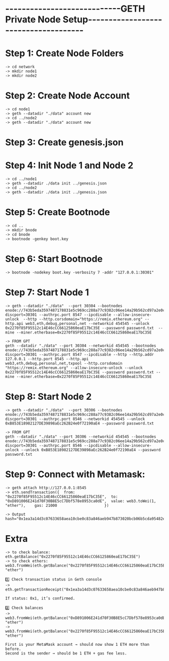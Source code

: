 # ----------------------------GETH Private Node Setup------------------------------------- #

# Step 1: Create Node Folders
    -> cd network
    -> mkdir node1
    -> mkdir node2

# Step 2: Create Node Account
    -> cd node1
    -> geth --datadir "./data" account new
    -> cd ../node2
    -> geth --datadir "./data" account new

# Step 3: Create genesis.json

# Step 4: Init Node 1 and Node 2
    -> cd ../node1
    -> geth --datadir ./data init ../genesis.json
    -> cd ../node2
    -> geth --datadir ./data init ../genesis.json

# Step 5: Create Bootnode
    -> cd ..
    -> mkdir bnode
    -> cd bnode
    -> bootnode -genkey boot.key

# Step 6: Start Bootnode
    -> bootnode -nodekey boot.key -verbosity 7 -addr "127.0.0.1:30301"

# Step 7: Start Node 1
    -> geth --datadir "./data"  --port 30304 --bootnodes enode://743b5eda3597487178831e5c969cc288a77c9382c06ee14a29b562cd97a2e0cbbd5a70e2b5df2c86518506c982c56a6efaae72023c3f64be8ef5562171d971dd@127.0.0.1:0?discport=30301 --authrpc.port 8547 --ipcdisable --allow-insecure-unlock  --http --http.corsdomain="https://remix.ethereum.org" --http.api web3,eth,debug,personal,net --networkid 454545 --unlock 0x2270f85F95512c14E46cCC66125860eaE17bC35E --password password.txt  --mine --miner.etherbase=0x2270f85F95512c14E46cCC66125860eaE17bC35E

    -> FROM GPT
    geth --datadir "./data" --port 30304 --networkid 454545 --bootnodes enode://743b5eda3597487178831e5c969cc288a77c9382c06ee14a29b562cd97a2e0cbbd5a70e2b5df2c86518506c982c56a6efaae72023c3f64be8ef5562171d971dd@127.0.0.1:30301?discport=30301 --authrpc.port 8547 --ipcdisable --http --http.addr 127.0.0.1 --http.port 8545 --http.api web3,eth,debug,personal,net,txpool --http.corsdomain "https://remix.ethereum.org" --allow-insecure-unlock --unlock 0x2270f85F95512c14E46cCC66125860eaE17bC35E --password password.txt --mine --miner.etherbase=0x2270f85F95512c14E46cCC66125860eaE17bC35E



# Step 8: Start Node 2
    -> geth --datadir "./data"  --port 30306 --bootnodes enode://743b5eda3597487178831e5c969cc288a77c9382c06ee14a29b562cd97a2e0cbbd5a70e2b5df2c86518506c982c56a6efaae72023c3f64be8ef5562171d971dd@127.0.0.1:0?discport=30301 --authrpc.port 8546 --networkid 454545 --unlock 0xB853E18982127DE39898aEc262B24e0f72190aE4 --password password.txt

    -> FROM GPT
    geth --datadir "./data" --port 30306 --networkid 454545 --bootnodes enode://743b5eda3597487178831e5c969cc288a77c9382c06ee14a29b562cd97a2e0cbbd5a70e2b5df2c86518506c982c56a6efaae72023c3f64be8ef5562171d971dd@127.0.0.1:30301?discport=30301 --authrpc.port 8546 --ipcdisable --allow-insecure-unlock --unlock 0xB853E18982127DE39898aEc262B24e0f72190aE4 --password password.txt

# Step 9: Connect with Metamask:
    -> geth attach http://127.0.0.1:8545
    -> eth.sendTransaction({  from: "0x2270f85F95512c14E46cCC66125860eaE17bC35E",  to:   "0xD891006E241d70F30B8E5cC7Dbf578e8953ca0dE",  value: web3.toWei(1, "ether"),    gas: 21000                     })

    -> Output hash="0x1ea3a14d3c07633658aea10cbe0c83a846aeb947b873020bcb06b5cda95482e6"

# Extra
    -> to check balance:
    eth.getBalance("0x2270f85F95512c14E46cCC66125860eaE17bC35E")
    -> to check ethers:
    web3.fromWei(eth.getBalance("0x2270f85F95512c14E46cCC66125860eaE17bC35E"), "ether")

    1️⃣ Check transaction status in Geth console
    -> eth.getTransactionReceipt("0x1ea3a14d3c07633658aea10cbe0c83a846aeb947b873020bcb06b5cda95482e6")

    If status: 0x1, it’s confirmed.

    2️⃣ Check balances
    -> web3.fromWei(eth.getBalance("0xD891006E241d70F30B8E5cC7Dbf578e8953ca0dE"), "ether")
    -> web3.fromWei(eth.getBalance("0x2270f85F95512c14E46cCC66125860eaE17bC35E"), "ether")

    First is your MetaMask account → should now show 1 ETH more than before.
    Second is the sender → should be 1 ETH + gas fee less.








